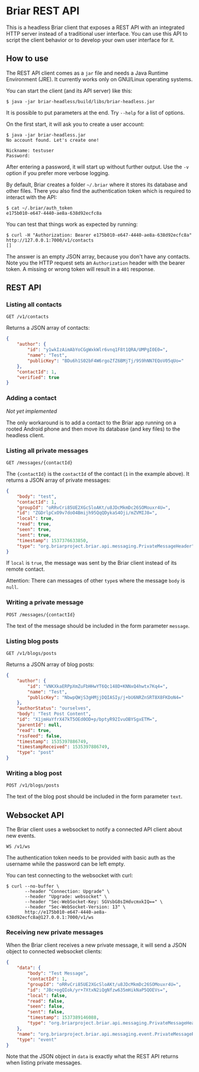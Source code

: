 # Briar REST API

This is a headless Briar client that exposes a REST API
with an integrated HTTP server instead of a traditional user interface.
You can use this API to script the client behavior
or to develop your own user interface for it.

## How to use

The REST API client comes as a `jar` file
and needs a Java Runtime Environment (JRE).
It currently works only on GNU/Linux operating systems.

You can start the client (and its API server) like this:

    $ java -jar briar-headless/build/libs/briar-headless.jar

It is possible to put parameters at the end.
Try `--help` for a list of options.

On the first start, it will ask you to create a user account:

    $ java -jar briar-headless.jar
    No account found. Let's create one!

    Nickname: testuser
    Password:

After entering a password, it will start up without further output.
Use the `-v` option if you prefer more verbose logging.

By default, Briar creates a folder `~/.briar` where it stores its database and other files.
There you also find the authentication token which is required to interact with the API:

    $ cat ~/.briar/auth_token
    e175b010-e647-4440-ae8a-638d92ecfc8a

You can test that things work as expected by running:

    $ curl -H "Authorization: Bearer e175b010-e647-4440-ae8a-638d92ecfc8a" http://127.0.0.1:7000/v1/contacts
    []

The answer is an empty JSON array, because you don't have any contacts.
Note you the HTTP request sets an `Authorization` header with the bearer token.
A missing or wrong token will result in a `401` response.

## REST API

### Listing all contacts

`GET /v1/contacts`

Returns a JSON array of contacts:

```json
{
    "author": {
        "id": "y1wkIzAimAbYoCGgWxkWlr6vnq1F8t1QRA/UMPgI0E0=",
        "name": "Test",
        "publicKey": "BDu6h1S02bF4W6rgoZfZ6BMjTj/9S9hNN7EQoV05qUo="
    },
    "contactId": 1,
    "verified": true
}
```

### Adding a contact

*Not yet implemented*

The only workaround is to add a contact to the Briar app running on a rooted Android phone
and then move its database (and key files) to the headless client.

### Listing all private messages

`GET /messages/{contactId}`

The `{contactId}` is the `contactId` of the contact (`1` in the example above).
It returns a JSON array of private messages:

```json
{
    "body": "test",
    "contactId": 1,
    "groupId": "oRRvCri85UE2XGcSloAKt/u8JDcMkmDc26SOMouxr4U=",
    "id": "ZGDrlpCxO9v7doO4Bmijh95QqQDykaS4Oji/mZVMIJ8=",
    "local": true,
    "read": true,
    "seen": true,
    "sent": true,
    "timestamp": 1537376633850,
    "type": "org.briarproject.briar.api.messaging.PrivateMessageHeader"
}
```

If `local` is `true`, the message was sent by the Briar client instead of its remote contact.

Attention: There can messages of other `type`s where the message `body` is `null`.

### Writing a private message

`POST /messages/{contactId}`

The text of the message should be included in the form parameter `message`.

### Listing blog posts

`GET /v1/blogs/posts`

Returns a JSON array of blog posts:

```json
{
    "author": {
        "id": "VNKXkaERPpXmZuFbHHwYT6Qc148D+KNNxQ4hwtx7Kq4=",
        "name": "Test",
        "publicKey": "NbwpQWjS3gHMjjDQIASIy/j+bU6NRZnSRT8X8FKDoN4="
    },
    "authorStatus": "ourselves",
    "body": "Test Post Content",
    "id": "X1jmHaYfrX47kT5OEd0OD+p/bptyR92IvuOBYSgxETM=",
    "parentId": null,
    "read": true,
    "rssFeed": false,
    "timestamp": 1535397886749,
    "timestampReceived": 1535397886749,
    "type": "post"
}
```

### Writing a blog post

`POST /v1/blogs/posts`

The text of the blog post should be included in the form parameter `text`.

## Websocket API

The Briar client uses a websocket to notify a connected API client about new events.

`WS /v1/ws`

The authentication token needs to be provided with basic auth as the username
while the password can be left empty.

You can test connecting to the websocket with curl:

    $ curl --no-buffer \
           --header "Connection: Upgrade" \
           --header "Upgrade: websocket" \
           --header "Sec-WebSocket-Key: SGVsbG8sIHdvcmxkIQ==" \
           --header "Sec-WebSocket-Version: 13" \
           http://e175b010-e647-4440-ae8a-638d92ecfc8a@127.0.0.1:7000/v1/ws

### Receiving new private messages

When the Briar client receives a new private message,
it will send a JSON object to connected websocket clients:

```json
{
    "data": {
        "body": "Test Message",
        "contactId": 1,
        "groupId": "oRRvCri85UE2XGcSloAKt/u8JDcMkmDc26SOMouxr4U=",
        "id": "JBc+ogQIok/yr+7XtxN2iQgNfzw635mHikNaP5QOEVs=",
        "local": false,
        "read": false,
        "seen": false,
        "sent": false,
        "timestamp": 1537389146088,
        "type": "org.briarproject.briar.api.messaging.PrivateMessageHeader"
    },
    "name": "org.briarproject.briar.api.messaging.event.PrivateMessageReceivedEvent",
    "type": "event"
}
```

Note that the JSON object in `data` is exactly what the REST API returns
when listing private messages.
